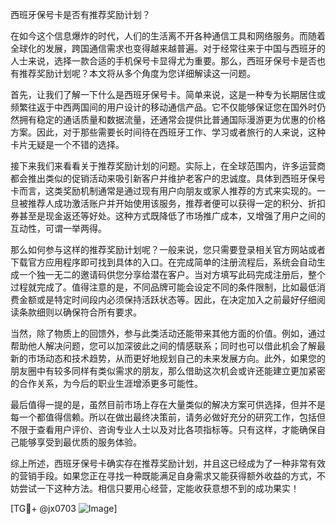 西班牙保号卡是否有推荐奖励计划？

在如今这个信息爆炸的时代，人们的生活离不开各种通信工具和网络服务。而随着全球化的发展，跨国通信需求也变得越来越普遍。对于经常往来于中国与西班牙的人士来说，选择一款合适的手机保号卡显得尤为重要。那么，西班牙保号卡是否也有推荐奖励计划呢？本文将从多个角度为您详细解读这一问题。

首先，让我们了解一下什么是西班牙保号卡。简单来说，这是一种专为长期居住或频繁往返于中西两国间的用户设计的移动通信产品。它不仅能够保证您在国外时仍然拥有稳定的通话质量和数据流量，还通常会提供比普通国际漫游更为优惠的价格方案。因此，对于那些需要长时间待在西班牙工作、学习或者旅行的人来说，这种卡片无疑是一个不错的选择。

接下来我们来看看关于推荐奖励计划的问题。实际上，在全球范围内，许多运营商都会推出类似的促销活动来吸引新客户并维护老客户的忠诚度。具体到西班牙保号卡而言，这类奖励机制通常是通过现有用户向朋友或家人推荐的方式来实现的。一旦被推荐人成功激活账户并开始使用该服务，推荐者便可以获得一定的积分、折扣券甚至是现金返还等好处。这种方式既降低了市场推广成本，又增强了用户之间的互动性，可谓一举两得。

那么如何参与这样的推荐奖励计划呢？一般来说，您只需要登录相关官方网站或者下载官方应用程序即可找到具体的入口。在完成简单的注册流程后，系统会自动生成一个独一无二的邀请码供您分享给潜在客户。当对方填写此码完成注册后，整个过程就完成了。值得注意的是，不同品牌可能会设定不同的条件限制，比如最低消费金额或是特定时间段内必须保持活跃状态等。因此，在决定加入之前最好仔细阅读条款细则以确保符合所有要求。

当然，除了物质上的回馈外，参与此类活动还能带来其他方面的价值。例如，通过帮助他人解决问题，您可以加深彼此之间的情感联系；同时也可以借此机会了解最新的市场动态和技术趋势，从而更好地规划自己的未来发展方向。此外，如果您的朋友圈中有较多同样有类似需求的朋友，那么借助这次机会或许还能建立更加紧密的合作关系，为今后的职业生涯增添更多可能性。

最后值得一提的是，虽然目前市场上存在大量类似的解决方案可供选择，但并不是每一个都值得信赖。所以在做出最终决策前，请务必做好充分的研究工作，包括但不限于查看用户评价、咨询专业人士以及对比各项指标等。只有这样，才能确保自己能够享受到最优质的服务体验。

综上所述，西班牙保号卡确实存在推荐奖励计划，并且这已经成为了一种非常有效的营销手段。如果您正在寻找一种既能满足自身需求又能获得额外收益的方式，不妨尝试一下这种方法。相信只要用心经营，定能收获意想不到的成功果实！

[TG💪+ @jx0703 ![Image](https://github.com/user-attachments/assets/dbca1d08-cadb-493c-b0ec-ad6f7a83f270)]